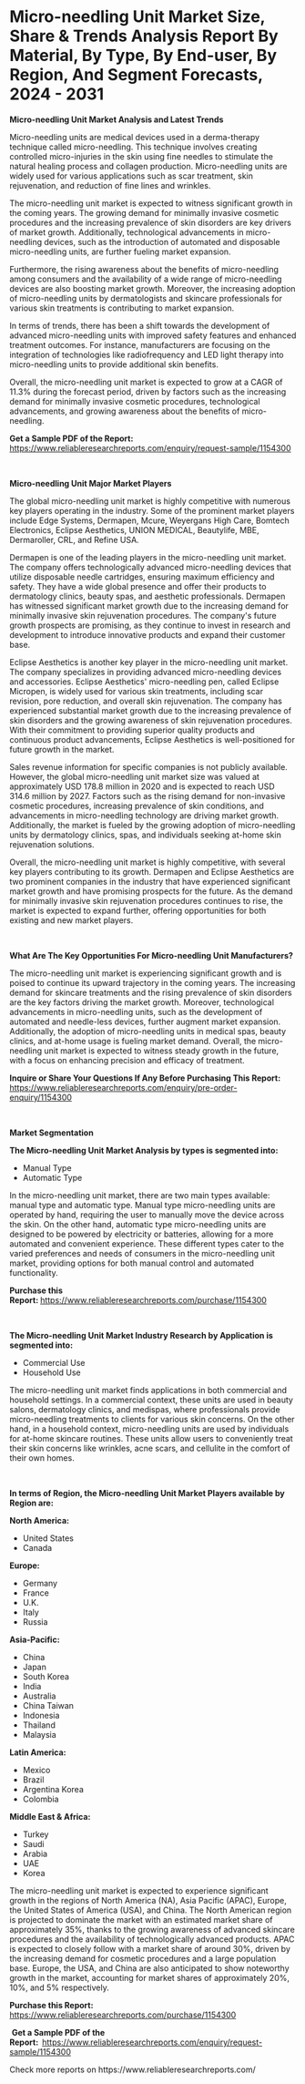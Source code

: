 <p><h1>Micro-needling Unit Market Size, Share & Trends Analysis Report By Material, By Type, By End-user, By Region, And Segment Forecasts, 2024 - 2031</h1></p><p><strong>Micro-needling Unit Market Analysis and Latest Trends</strong></p>
<p><p>Micro-needling units are medical devices used in a derma-therapy technique called micro-needling. This technique involves creating controlled micro-injuries in the skin using fine needles to stimulate the natural healing process and collagen production. Micro-needling units are widely used for various applications such as scar treatment, skin rejuvenation, and reduction of fine lines and wrinkles.</p><p>The micro-needling unit market is expected to witness significant growth in the coming years. The growing demand for minimally invasive cosmetic procedures and the increasing prevalence of skin disorders are key drivers of market growth. Additionally, technological advancements in micro-needling devices, such as the introduction of automated and disposable micro-needling units, are further fueling market expansion.</p><p>Furthermore, the rising awareness about the benefits of micro-needling among consumers and the availability of a wide range of micro-needling devices are also boosting market growth. Moreover, the increasing adoption of micro-needling units by dermatologists and skincare professionals for various skin treatments is contributing to market expansion.</p><p>In terms of trends, there has been a shift towards the development of advanced micro-needling units with improved safety features and enhanced treatment outcomes. For instance, manufacturers are focusing on the integration of technologies like radiofrequency and LED light therapy into micro-needling units to provide additional skin benefits.</p><p>Overall, the micro-needling unit market is expected to grow at a CAGR of 11.3% during the forecast period, driven by factors such as the increasing demand for minimally invasive cosmetic procedures, technological advancements, and growing awareness about the benefits of micro-needling.</p></p>
<p><strong>Get a Sample PDF of the Report:&nbsp;</strong> <a href="https://www.reliableresearchreports.com/enquiry/request-sample/1154300">https://www.reliableresearchreports.com/enquiry/request-sample/1154300</a></p>
<p>&nbsp;</p>
<p><strong>Micro-needling Unit Major Market Players</strong></p>
<p><p>The global micro-needling unit market is highly competitive with numerous key players operating in the industry. Some of the prominent market players include Edge Systems, Dermapen, Mcure, Weyergans High Care, Bomtech Electronics, Eclipse Aesthetics, UNION MEDICAL, Beautylife, MBE, Dermaroller, CRL, and Refine USA.</p><p>Dermapen is one of the leading players in the micro-needling unit market. The company offers technologically advanced micro-needling devices that utilize disposable needle cartridges, ensuring maximum efficiency and safety. They have a wide global presence and offer their products to dermatology clinics, beauty spas, and aesthetic professionals. Dermapen has witnessed significant market growth due to the increasing demand for minimally invasive skin rejuvenation procedures. The company's future growth prospects are promising, as they continue to invest in research and development to introduce innovative products and expand their customer base.</p><p>Eclipse Aesthetics is another key player in the micro-needling unit market. The company specializes in providing advanced micro-needling devices and accessories. Eclipse Aesthetics' micro-needling pen, called Eclipse Micropen, is widely used for various skin treatments, including scar revision, pore reduction, and overall skin rejuvenation. The company has experienced substantial market growth due to the increasing prevalence of skin disorders and the growing awareness of skin rejuvenation procedures. With their commitment to providing superior quality products and continuous product advancements, Eclipse Aesthetics is well-positioned for future growth in the market.</p><p>Sales revenue information for specific companies is not publicly available. However, the global micro-needling unit market size was valued at approximately USD 178.8 million in 2020 and is expected to reach USD 314.6 million by 2027. Factors such as the rising demand for non-invasive cosmetic procedures, increasing prevalence of skin conditions, and advancements in micro-needling technology are driving market growth. Additionally, the market is fueled by the growing adoption of micro-needling units by dermatology clinics, spas, and individuals seeking at-home skin rejuvenation solutions.</p><p>Overall, the micro-needling unit market is highly competitive, with several key players contributing to its growth. Dermapen and Eclipse Aesthetics are two prominent companies in the industry that have experienced significant market growth and have promising prospects for the future. As the demand for minimally invasive skin rejuvenation procedures continues to rise, the market is expected to expand further, offering opportunities for both existing and new market players.</p></p>
<p>&nbsp;</p>
<p><strong>What Are The Key Opportunities For Micro-needling Unit Manufacturers?</strong></p>
<p><p>The micro-needling unit market is experiencing significant growth and is poised to continue its upward trajectory in the coming years. The increasing demand for skincare treatments and the rising prevalence of skin disorders are the key factors driving the market growth. Moreover, technological advancements in micro-needling units, such as the development of automated and needle-less devices, further augment market expansion. Additionally, the adoption of micro-needling units in medical spas, beauty clinics, and at-home usage is fueling market demand. Overall, the micro-needling unit market is expected to witness steady growth in the future, with a focus on enhancing precision and efficacy of treatment.</p></p>
<p><strong>Inquire or Share Your Questions If Any Before Purchasing This Report:</strong> <a href="https://www.reliableresearchreports.com/enquiry/pre-order-enquiry/1154300">https://www.reliableresearchreports.com/enquiry/pre-order-enquiry/1154300</a></p>
<p>&nbsp;</p>
<p><strong>Market Segmentation</strong></p>
<p><strong>The Micro-needling Unit Market Analysis by types is segmented into:</strong></p>
<p><ul><li>Manual Type</li><li>Automatic Type</li></ul></p>
<p><p>In the micro-needling unit market, there are two main types available: manual type and automatic type. Manual type micro-needling units are operated by hand, requiring the user to manually move the device across the skin. On the other hand, automatic type micro-needling units are designed to be powered by electricity or batteries, allowing for a more automated and convenient experience. These different types cater to the varied preferences and needs of consumers in the micro-needling unit market, providing options for both manual control and automated functionality.</p></p>
<p><strong>Purchase this Report:&nbsp;</strong><a href="https://www.reliableresearchreports.com/purchase/1154300">https://www.reliableresearchreports.com/purchase/1154300</a></p>
<p>&nbsp;</p>
<p><strong>The Micro-needling Unit Market Industry Research by Application is segmented into:</strong></p>
<p><ul><li>Commercial Use</li><li>Household Use</li></ul></p>
<p><p>The micro-needling unit market finds applications in both commercial and household settings. In a commercial context, these units are used in beauty salons, dermatology clinics, and medispas, where professionals provide micro-needling treatments to clients for various skin concerns. On the other hand, in a household context, micro-needling units are used by individuals for at-home skincare routines. These units allow users to conveniently treat their skin concerns like wrinkles, acne scars, and cellulite in the comfort of their own homes.</p></p>
<p>&nbsp;</p>
<p><strong>In terms of Region, the Micro-needling Unit Market Players available by Region are:</strong></p>
<p>
    <p> <strong> North America: </strong>
        <ul>
            <li>United States</li>
            <li>Canada</li>
        </ul>
        </p> 
    <p> <strong> Europe: </strong>
        <ul>
            <li>Germany</li>
            <li>France</li>
            <li>U.K.</li>
            <li>Italy</li>
            <li>Russia</li>
        </ul>
        </p> 
    <p> <strong> Asia-Pacific: </strong>
        <ul>
            <li>China</li>
            <li>Japan</li>
            <li>South Korea</li>
            <li>India</li>
            <li>Australia</li>
            <li>China Taiwan</li>
            <li>Indonesia</li>
            <li>Thailand</li>
            <li>Malaysia</li>
        </ul>
        </p> 
    <p> <strong> Latin America: </strong>
        <ul>
            <li>Mexico</li>
            <li>Brazil</li>
            <li>Argentina Korea</li>
            <li>Colombia</li>
        </ul>
        </p> 
    <p> <strong> Middle East & Africa: </strong>
        <ul>
            <li>Turkey</li>
            <li>Saudi</li>
            <li>Arabia</li>
            <li>UAE</li>
            <li>Korea</li>
        </ul>
    </p>
    </p>
<p><p>The micro-needling unit market is expected to experience significant growth in the regions of North America (NA), Asia Pacific (APAC), Europe, the United States of America (USA), and China. The North American region is projected to dominate the market with an estimated market share of approximately 35%, thanks to the growing awareness of advanced skincare procedures and the availability of technologically advanced products. APAC is expected to closely follow with a market share of around 30%, driven by the increasing demand for cosmetic procedures and a large population base. Europe, the USA, and China are also anticipated to show noteworthy growth in the market, accounting for market shares of approximately 20%, 10%, and 5% respectively.</p></p>
<p><strong>Purchase this Report: </strong><a href="https://www.reliableresearchreports.com/purchase/1154300">https://www.reliableresearchreports.com/purchase/1154300</a></p>
<p>&nbsp;<strong>Get a Sample PDF of the Report:&nbsp;&nbsp;</strong><a href="https://www.reliableresearchreports.com/enquiry/request-sample/1154300">https://www.reliableresearchreports.com/enquiry/request-sample/1154300</a></p>
<p><strong></strong></p>
<p>Check more reports on https://www.reliableresearchreports.com/</p>